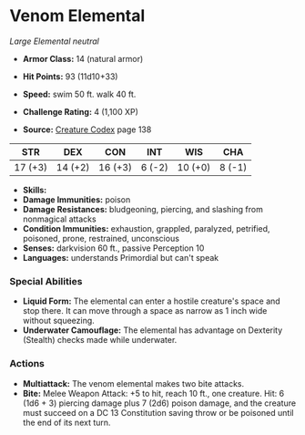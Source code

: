 # Venom Elemental

*Large* *Elemental* *neutral*

- **Armor Class:** 14 (natural armor)
- **Hit Points:** 93 (11d10+33)
- **Speed:** swim 50 ft. walk 40 ft.

- **Challenge Rating:** 4 (1,100 XP)
- **Source:** [Creature Codex](https://koboldpress.com/kpstore/product/creature-codex-for-5th-edition-dnd) page 138

| STR | DEX | CON | INT | WIS | CHA |
| --- | --- | --- | --- | --- | --- |
| 17 (+3) | 14 (+2) | 16 (+3) | 6 (-2) | 10 (+0) | 8 (-1) |

- **Skills:** 
- **Damage Immunities:** poison
- **Damage Resistances:** bludgeoning, piercing, and slashing from nonmagical attacks
- **Condition Immunities:** exhaustion, grappled, paralyzed, petrified, poisoned, prone, restrained, unconscious
- **Senses:** darkvision 60 ft., passive Perception 10
- **Languages:** understands Primordial but can't speak

### Special Abilities

- **Liquid Form:** The elemental can enter a hostile creature's space and stop there. It can move through a space as narrow as 1 inch wide without squeezing.
- **Underwater Camouflage:** The elemental has advantage on Dexterity (Stealth) checks made while underwater.

### Actions

- **Multiattack:** The venom elemental makes two bite attacks.
- **Bite:** Melee Weapon Attack: +5 to hit, reach 10 ft., one creature. Hit: 6 (1d6 + 3) piercing damage plus 7 (2d6) poison damage, and the creature must succeed on a DC 13 Constitution saving throw or be poisoned until the end of its next turn.


